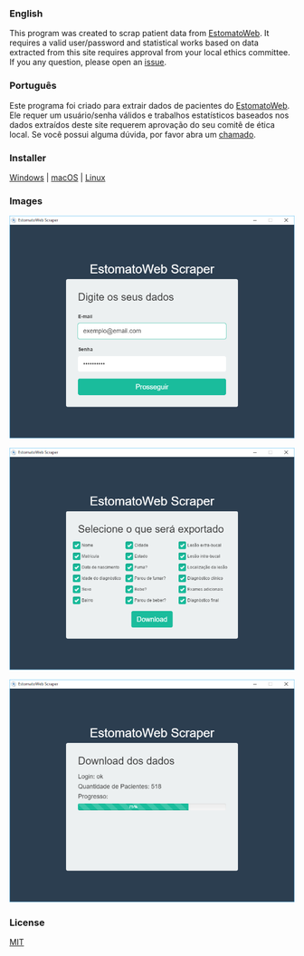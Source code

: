 ### English

This program was created to scrap patient data from [EstomatoWeb](http://www.estomatoweb.com.br/). It requires a valid user/password and statistical works based on data extracted from this site requires approval from your local ethics committee. If you any question, please open an [issue](https://github.com/zanon-io/estomatoweb-scraper/issues/new).

### Português

Este programa foi criado para extrair dados de pacientes do [EstomatoWeb](http://www.estomatoweb.com.br/). Ele requer um usuário/senha válidos e trabalhos estatísticos baseados nos dados extraídos deste site requerem aprovação do seu comitê de ética local. Se você possui alguma dúvida, por favor abra um [chamado](https://github.com/zanon-io/estomatoweb-scraper/issues/new).

### Installer

[Windows](https://s3.amazonaws.com/estomatoweb-installers/estomatoweb-windows-v1.0.0.zip) | [macOS](https://s3.amazonaws.com/estomatoweb-installers/estomatoweb-mac-v1.0.0.zip) | [Linux](https://s3.amazonaws.com/estomatoweb-installers/estomatoweb-linux-v1.0.0.zip)

### Images

![login](images/1.png?raw=true)  

![options](images/2.png?raw=true)  

![download](images/3.png?raw=true)  

### License

[MIT](LICENSE)

